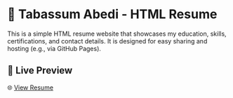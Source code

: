 # 💼 Tabassum Abedi - HTML Resume

This is a simple HTML resume website that showcases my education, skills, certifications, and contact details. It is designed for easy sharing and hosting (e.g., via GitHub Pages).

## 🔗 Live Preview

🌐 [View Resume](https://tabassumcs.github.io/My-Resume/)


